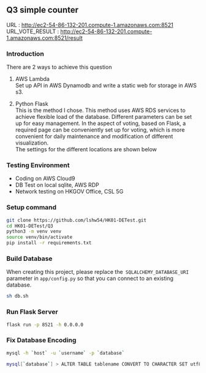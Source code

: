 ## Q3 simple counter

URL : http://ec2-54-86-132-201.compute-1.amazonaws.com:8521 \
URL_VOTE_RESULT : http://ec2-54-86-132-201.compute-1.amazonaws.com:8521/result

### Introduction
There are 2 ways to achieve this question
1. AWS Lambda \
Set up API in AWS Dynamodb and write a static web for storage in AWS s3.

2. Python Flask \
This is the method I chose. This method uses AWS RDS services to achieve flexible load of the database. Different parameters can be set up for easy management.
In the aspect of voting, based on Flask, a required page can be conveniently set up for voting, which is more convenient for daily maintenance and modification of different visualization.
\
The settings for the different locations are shown below

### Testing Environment
- Coding on AWS Cloud9
- DB Test on local sqlite, AWS RDP
- Network testing on HKGOV Office, CSL 5G

### Setup command
```bash
git clone https://github.com/lshw54/HK01-DETest.git
cd HK01-DETest/Q3
python3 -m venv venv
source venv/bin/activate
pip install -r requirements.txt
```
### Build Database
When creating this project, please replace the` SQLALCHEMY_DATABASE_URI` parameter in `app/config.py` so that you can connect to an existing database.
```bash
sh db.sh
```

### Run Flask Server
```bash
flask run -p 8521 -h 0.0.0.0
```

### Fix Database Encoding
```bash
mysql -h `host` -u `username` -p `database`

mysql[`database`] > ALTER TABLE tablename CONVERT TO CHARACTER SET utf8mb4 COLLATE utf8mb4_unicode_ci;
```
